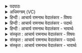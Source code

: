 <details><summary>पदपाठः</summary>

अ꣡ग्ने꣢꣯। यु꣣ङ्क्ष्व꣢। हि। ये। त꣡व꣢꣯। अ꣡श्वा꣢꣯सः। दे꣣व। साध꣡वः꣢। अ꣡र꣢꣯म्। व꣡ह꣢꣯न्ति। आ꣣श꣡वः꣢। १३८३।
</details>

<details><summary>अधिमन्त्रम् (VC)</summary>

- अग्निः
- भरद्वाजो बार्हस्पत्यः
- गायत्री
- षड्जः
</details>

<details><summary>हिन्दी : आचार्य रामनाथ वेदालंकार - विषयः</summary>

प्रथम ऋचा पूर्वार्चिक में २५ क्रमाङ्क पर परमात्मा को सम्बोधित की गयी है। यहाँ अपने अन्तरात्मा को सम्बोधन है।
</details>

<details><summary>हिन्दी : आचार्य रामनाथ वेदालंकार - पदार्थः</summary>

पदार्थान्वयभाषाः -  हे (देव) ज्ञान से प्रकाशमान, (अग्ने) देह के अधिष्ठाता मेरे अन्तरात्मन् ! (ये तव) जो तुम्हारे (साधवः) भले (आशवः) शीघ्रगामी (अश्वासः) मन,बुद्धि,प्राण,इन्द्रिय रूप घोड़े (अरम्) पर्याप्तरूप से (वहन्ति) देह-रथ को चलाते हैं,उन्हें (युङ्क्ष्व हि) कार्य में तत्पर करो ॥१॥
</details>

<details><summary>हिन्दी : आचार्य रामनाथ वेदालंकार - भावार्थः</summary>

भावार्थभाषाः -  मनुष्य का आत्मा यदि सावधान नहीं है,तो उसके मन,इन्द्रिय आदि घोड़े कुमार्गगामी हो जाते हैं ॥१॥
</details>

<details><summary>संस्कृत : आचार्य रामनाथ वेदालंकार - विषयः</summary>

तत्र प्रथमा ऋक् पूर्वार्चिके २५ क्रमाङ्के परमात्मानं सम्बोधिता। अत्र स्वान्तरात्मा प्रबोध्यते।
</details>

<details><summary>संस्कृत : आचार्य रामनाथ वेदालंकार - पदार्थः</summary>

पदार्थान्वयभाषाः -  हे (देव) ज्ञानेन प्रकाशमान (अग्ने) देहाधिष्ठातः मदीय अन्तरात्मन् ! (ये तव) ये त्वदीयाः(साधवः)भद्राः, (आशवः) आशुगामिनः, (अश्वासः) मनोबुद्धिप्राणेन्द्रियरूपाः तुरङ्गाः, (अरम्) अलम्,पर्याप्तम् (वहन्ति) देहरथं चालयन्ति,तान् (युङ्क्ष्व हि) कार्ये योजय खलु ॥१॥२
</details>

<details><summary>संस्कृत : आचार्य रामनाथ वेदालंकार - भावार्थः</summary>

भावार्थभाषाः -  मनुष्यस्यात्मा यदि सावधानो नास्ति तर्हि तस्य मनइन्द्रियादयोऽश्वाः कुपथगामिनो जायन्ते ॥१॥
</details>